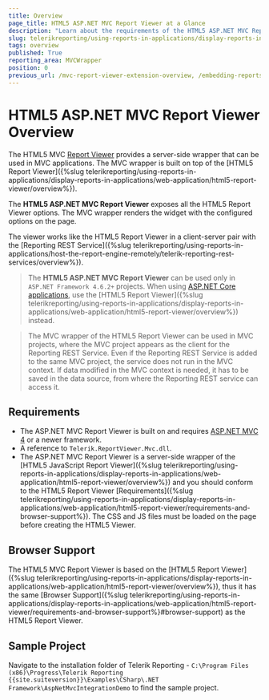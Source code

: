 ```yaml
---
title: Overview
page_title: HTML5 ASP.NET MVC Report Viewer at a Glance
description: "Learn about the requirements of the HTML5 ASP.NET MVC Report Viewer, what are the supported browsers and its specifics."
slug: telerikreporting/using-reports-in-applications/display-reports-in-applications/web-application/html5-asp.net-mvc-report-viewer/overview
tags: overview
published: True
reporting_area: MVCWrapper
position: 0
previous_url: /mvc-report-viewer-extension-overview, /embedding-reports/display-reports-in-applications/web-application/html5-asp.net-mvc-report-viewer/
---
```


# HTML5 ASP.NET MVC Report Viewer Overview

The HTML5 MVC [Report Viewer](https://www.telerik.com/products/reporting/delivering-viewing-exporting-reports.aspx) provides a server-side wrapper that can be used in MVC applications. The MVC wrapper is built on top of the [HTML5 Report Viewer]({%slug telerikreporting/using-reports-in-applications/display-reports-in-applications/web-application/html5-report-viewer/overview%}).

The **HTML5 ASP.NET MVC Report Viewer** exposes all the HTML5 Report Viewer options. The MVC wrapper renders the widget with the configured options on the page.

The viewer works like the HTML5 Report Viewer in a client-server pair with the [Reporting REST Service]({%slug telerikreporting/using-reports-in-applications/host-the-report-engine-remotely/telerik-reporting-rest-services/overview%}).

> The **HTML5 ASP.NET MVC Report Viewer** can be used only in `ASP.NET Framework 4.6.2+` projects. When using [ASP.NET Core applications](https://dotnet.microsoft.com/en-us/apps/aspnet), use the [HTML5 Report Viewer]({%slug telerikreporting/using-reports-in-applications/display-reports-in-applications/web-application/html5-report-viewer/overview%}) instead.

> The MVC wrapper of the HTML5 Report Viewer can be used in MVC projects, where the MVC project appears as the client for the Reporting REST Service. Even if the Reporting REST Service is added to the same MVC project, the service does not run in the MVC context. If data modified in the MVC context is needed, it has to be saved in the data source, from where the Reporting REST service can access it.

## Requirements

* The ASP.NET MVC Report Viewer is built on and requires [ASP.NET MVC 4](https://learn.microsoft.com/en-us/aspnet/mvc/mvc4) or a newer framework.
* A reference to `Telerik.ReportViewer.Mvc.dll`.
* The ASP.NET MVC Report Viewer is a server-side wrapper of the [HTML5 JavaScript Report Viewer]({%slug telerikreporting/using-reports-in-applications/display-reports-in-applications/web-application/html5-report-viewer/overview%}) and you should conform to the HTML5 Report Viewer [Requirements]({%slug telerikreporting/using-reports-in-applications/display-reports-in-applications/web-application/html5-report-viewer/requirements-and-browser-support%}). The CSS and JS files must be loaded on the page before creating the HTML5 Viewer.

## Browser Support

The HTML5 MVC Report Viewer is based on the [HTML5 Report Viewer]({%slug telerikreporting/using-reports-in-applications/display-reports-in-applications/web-application/html5-report-viewer/overview%}), thus it has the same [Browser Support]({%slug telerikreporting/using-reports-in-applications/display-reports-in-applications/web-application/html5-report-viewer/requirements-and-browser-support%}#browser-support) as the HTML5 Report Viewer.

## Sample Project

Navigate to the installation folder of Telerik Reporting - `C:\Program Files (x86)\Progress\Telerik Reporting {{site.suiteversion}}\Examples\CSharp\.NET Framework\AspNetMvcIntegrationDemo` to find the sample project. 
